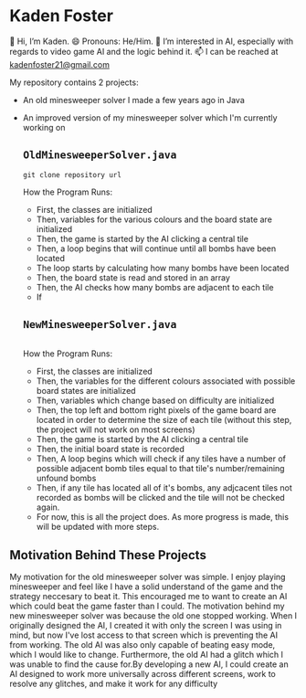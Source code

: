 # Kaden Foster
👋 Hi, I’m Kaden.
😄 Pronouns: He/Him.
👀 I’m interested in AI, especially with regards to video game AI and the logic behind it.
📫 I can be reached at kadenfoster21@gmail.com

My repository contains 2 projects:
- An old minesweeper solver I made a few years ago in Java
- An improved version of my minesweeper solver which I'm currently working on

  ## `OldMinesweeperSolver.java`
  ```
  git clone repository url
  ```
  How the Program Runs:
  - First, the classes are initialized
  - Then, variables for the various colours and the board state are initialized
  - Then, the game is started by the AI clicking a central tile
  - Then, a loop begins that will continue until all bombs have been located
  - The loop starts by calculating how many bombs have been located
  - Then, the board state is read and stored in an array
  - Then, the AI checks how many bombs are adjacent to each tile
  - If 
  ## `NewMinesweeperSolver.java`
  ```
  
  ```
  How the Program Runs:
  - First, the classes are initialized
  - Then, the variables for the different colours associated with possible board states are initialized
  - Then, variables which change based on difficulty are initialized
  - Then, the top left and bottom right pixels of the game board are located in order to determine the size of each tile (without this step, the project will not work on most screens)
  - Then, the game is started by the AI clicking a central tile
  - Then, the initial board state is recorded
  - Then, A loop begins which will check if any tiles have a number of possible adjacent bomb tiles equal to that tile's number/remaining unfound bombs
  - Then, if any tile has located all of it's bombs, any adjcacent tiles not recorded as bombs will be clicked and the tile will not be checked again.
  - For now, this is all the project does. As more progress is made, this will be updated with more steps.
## Motivation Behind These Projects
My motivation for the old minesweeper solver was simple. I enjoy playing minesweeper and feel like I have a solid understand of the game and the strategy neccesary to beat it. This encouraged me to want to create an AI which could beat the game faster than I could.
The motivation behind my new minesweeper solver was because the old one stopped working. When I originally designed the AI, I created it with only the screen I was using in mind, but now I've lost access to that screen which is preventing the AI from working. The old AI was also only capable of beating easy mode, which I would like to change. 
Furthermore, the old AI had a glitch which I was unable to find the cause for.By developing a new AI, I could create an AI designed to work more universally across different screens, work to resolve any glitches, and make it work for any difficulty 

